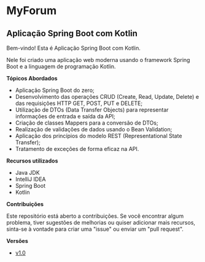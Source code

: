 # MyForum
## Aplicação Spring Boot com Kotlin
Bem-vindo! Esta é Aplicação Spring Boot com Kotlin.

Nele foi criado uma aplicação web moderna usando o framework Spring Boot e a linguagem de programação Kotlin.

**Tópicos Abordados**

- Aplicação Spring Boot do zero;
- Desenvolvimento das operações CRUD (Create, Read, Update, Delete) e das requisições HTTP GET, POST, PUT e DELETE;
- Utilização de DTOs (Data Transfer Objects) para representar informações de entrada e saída da API;
- Criação de classes Mappers para a conversão de DTOs;
- Realização de validações de dados usando o Bean Validation;
- Aplicação dos princípios do modelo REST (Representational State Transfer);
- Tratamento de exceções de forma eficaz na API.
  
**Recursos utilizados**

- Java JDK
- IntelliJ IDEA
- Spring Boot
- Kotlin

**Contribuições**

Este repositório está aberto a contribuições. Se você encontrar algum problema, tiver sugestões de melhorias ou quiser adicionar mais recursos, sinta-se à vontade para criar uma "issue" ou enviar um "pull request".

**Versões**

- [v1.0](https://github.com/SamEngComp/MyForum/tree/v1.0)
